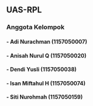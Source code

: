 ## UAS-RPL

### Anggota Kelompok

#### - Adi Nurachman (1157050007)
#### - Anisah Nurul Q (1157050020)
#### - Dendi Yusli (1157050038)
#### - Isan Miftahul H (1157050074)
#### - Siti Nurohmah (1157050159)

